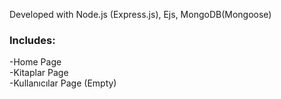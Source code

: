 Developed with Node.js (Express.js), Ejs, MongoDB(Mongoose)
### Includes:</br>
-Home Page</br>
-Kitaplar Page</br>
-Kullanıcılar Page (Empty) </br>